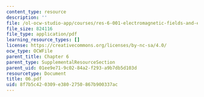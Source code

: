 ```yaml
---
content_type: resource
description: ''
file: /ol-ocw-studio-app/courses/res-6-001-electromagnetic-fields-and-energy-spring-2008/8f7b5c420309e3802750867b900337ac_06.pdf
file_size: 824116
file_type: application/pdf
learning_resource_types: []
license: https://creativecommons.org/licenses/by-nc-sa/4.0/
ocw_type: OCWFile
parent_title: Chapter 6
parent_type: SupplementalResourceSection
parent_uid: 01ee9e71-9c02-84a2-f293-a9b7db5d103d
resourcetype: Document
title: 06.pdf
uid: 8f7b5c42-0309-e380-2750-867b900337ac
---
```

